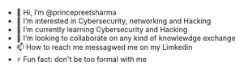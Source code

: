 - 👋 Hi, I’m @princepreetsharma
- 👀 I’m interested in Cybersecurity, networking and Hacking
- 🌱 I’m currently learning Cybersecurity and Hacking
- 💞️ I’m looking to collaborate on any kind of knowlewdge exchange  
- 📫 How to reach me messagwed me on my Limkedin
- ⚡ Fun fact: don't be too formal with me 

<!---
princepreetsharma/princepreetsharma is a ✨ special ✨ repository because its `README.md` (this file) appears on your GitHub profile.
You can click the Preview link to take a look at your changes.
--->
